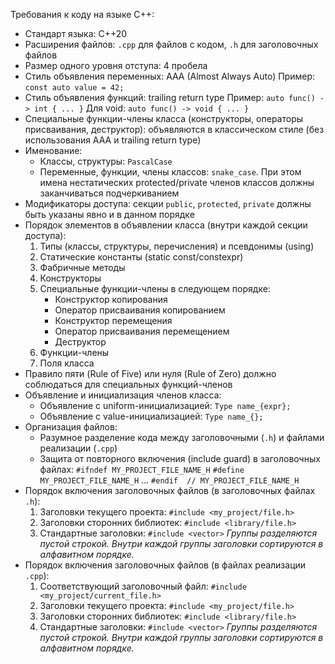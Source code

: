 Требования к коду на языке C++:
- Стандарт языка: C++20
- Расширения файлов: `.cpp` для файлов с кодом, `.h` для заголовочных файлов
- Размер одного уровня отступа: 4 пробела
- Стиль объявления переменных: AAA (Almost Always Auto)
  Пример: `const auto value = 42;`
- Стиль объявления функций: trailing return type
  Пример: `auto func() -> int { ... }`
  Для void: `auto func() -> void { ... }`
- Специальные функции-члены класса (конструкторы, операторы присваивания, деструктор): объявляются в классическом стиле (без использования AAA и trailing return type)
- Именование:
  - Классы, структуры: `PascalCase`
  - Переменные, функции, члены классов: `snake_case`. При этом имена нестатических protected/private членов классов должны заканчиваться подчеркиванием
- Модификаторы доступа: секции `public`, `protected`, `private` должны быть указаны явно и в данном порядке
- Порядок элементов в объявлении класса (внутри каждой секции доступа):
  1. Типы (классы, структуры, перечисления) и псевдонимы (using)
  2. Статические константы (static const/constexpr)
  3. Фабричные методы
  4. Конструкторы
  5. Специальные функции-члены в следующем порядке:
     - Конструктор копирования
     - Оператор присваивания копированием
     - Конструктор перемещения
     - Оператор присваивания перемещением
     - Деструктор
  6. Функции-члены
  7. Поля класса
- Правило пяти (Rule of Five) или нуля (Rule of Zero) должно соблюдаться для специальных функций-членов
- Объявление и инициализация членов класса:
  - Объявление с uniform-инициализацией: `Type name_{expr};`
  - Объявление с value-инициализацией: `Type name_{};`
- Организация файлов:
  - Разумное разделение кода между заголовочными (`.h`) и файлами реализации (`.cpp`)
  - Защита от повторного включения (include guard) в заголовочных файлах:
    `#ifndef MY_PROJECT_FILE_NAME_H`
    `#define MY_PROJECT_FILE_NAME_H`
    ...
    `#endif  // MY_PROJECT_FILE_NAME_H`
- Порядок включения заголовочных файлов (в заголовочных файлах `.h`):
  1. Заголовки текущего проекта: `#include <my_project/file.h>`
  2. Заголовки сторонних библиотек: `#include <library/file.h>`
  3. Стандартные заголовки: `#include <vector>`
  *Группы разделяются пустой строкой. Внутри каждой группы заголовки сортируются в алфавитном порядке.*
- Порядок включения заголовочных файлов (в файлах реализации `.cpp`):
  1. Соответствующий заголовочный файл: `#include <my_project/current_file.h>`
  2. Заголовки текущего проекта: `#include <my_project/file.h>`
  3. Заголовки сторонних библиотек: `#include <library/file.h>`
  4. Стандартные заголовки: `#include <vector>`
  *Группы разделяются пустой строкой. Внутри каждой группы заголовки сортируются в алфавитном порядке.*
